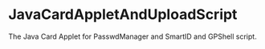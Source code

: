 JavaCardAppletAndUploadScript
=============================

The Java Card Applet for PasswdManager and SmartID and GPShell script.
